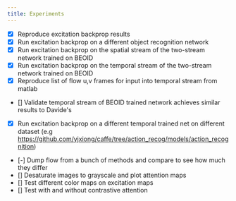 ```yaml
---
title: Experiments
---
```


- [x] Reproduce excitation backprop results
- [x] Run excitation backprop on a different object recognition network
- [x] Run excitation backprop on the spatial stream of the two-stream network trained on BEOID
- [x] Run excitation backprop on the temporal stream of the two-stream network trained on BEOID
- [x] Reproduce list of flow u,v frames for input into temporal stream from matlab
- [] Validate temporal stream of BEOID trained network achieves similar results to Davide's
- [x] Run excitation backprop on a different temporal trained net on different
     dataset (e.g https://github.com/yjxiong/caffe/tree/action_recog/models/action_recognition)
- [-] Dump flow from a bunch of methods and compare to see how much they differ
- [] Desaturate images to grayscale and plot attention maps
- [] Test different color maps on excitation maps
- [] Test with and without contrastive attention

